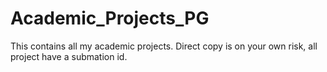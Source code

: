 # Academic_Projects_PG
This contains all my academic projects.
Direct copy is on your own risk, all project have a submation id.
